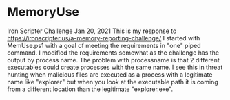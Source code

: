 # MemoryUse
Iron Scripter Challenge Jan 20, 2021
This is my response to https://ironscripter.us/a-memory-reporting-challenge/
I started with MemUse.ps1 with a goal of meeting the requirements in "one" piped command.  I modified the requirements somewhat as the challenge has the output by process name. The problem with processname is that 2 different executables could create processes with the same name.  I see this in threat hunting when malicious files are executed as a process with a legitimate name like "explorer" but when you look at the executable path it is coming from a different location than the legitimate "explorer.exe".
